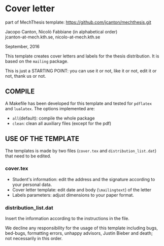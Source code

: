 # Cover letter

part of MechThesis template: https://github.com/jcanton/mechthesis.git

Jacopo Canton, Nicolò Fabbiane (in alphabetical order)<br /> 
jcanton-at-mech.kth.se, nicolo-at-mech.kth.se

September, 2016


This template creates cover letters and labels for the thesis distribution.
It is based on the `mailing` package.

This is just a STARTING POINT: you can use it or not, like it or not, edit it
or not, thank us or not.


## COMPILE
A Makefile has been developed for this template and tested for `pdflatex` and
`lualatex`. The options implemented are:

 - `all`(default): compile the whole package
 - `clean`:        clean all auxiliary files (except for the pdf)


## USE OF THE TEMPLATE
The templates is made by two files (`cover.tex` and `distribution_list.dat`)
that need to be edited.

### cover.tex
 - Student's information: edit the address and the signature according to
   your personal data.
 - Cover letter template: edit date and body (`\mailingtext`) of the letter
 - Labels parameters: adjust dimensions to your paper format.

### distribution_list.dat
Insert the information according to the instructions in the file.


We decline any responsibility for the usage of this template including bugs,
bed-bugs, formatting errors, unhappy advisors, Justin Bieber and death; not 
necessarily in this order.
